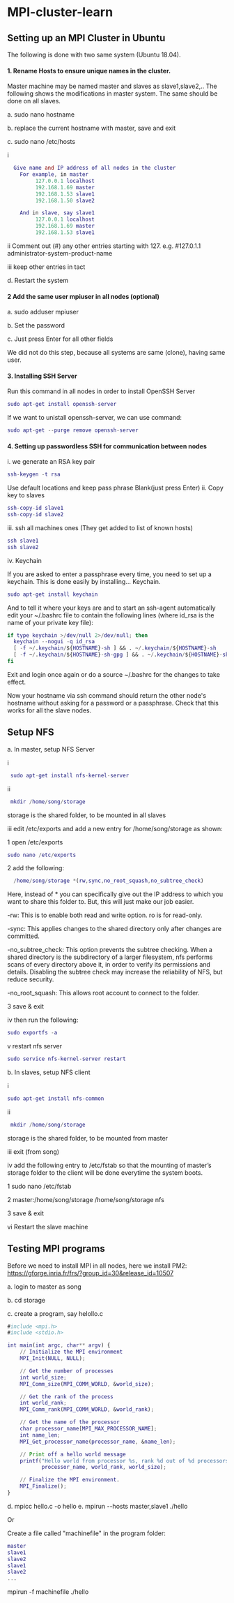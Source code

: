 # MPI-cluster-learn

## Setting up an MPI Cluster in Ubuntu
The following is done with two same system (Ubuntu 18.04).

#### 1. Rename Hosts to ensure unique names in the cluster.
Master machine may be named master and slaves as slave1,slave2,.. The following shows the
modifications in master system. The same should be done on all slaves.

a. sudo nano hostname

b. replace the current hostname with master, save and exit

c. sudo nano /etc/hosts

 i
```g
  Give name and IP address of all nodes in the cluster
    For example, in master
         127.0.0.1 localhost
         192.168.1.69 master
         192.168.1.53 slave1
         192.168.1.50 slave2

    And in slave, say slave1
         127.0.0.1 localhost
         192.168.1.69 master
         192.168.1.53 slave1
```

 ii Comment out (#) any other entries starting with 127.
    e.g. #127.0.1.1 administrator-system-product-name

 iii keep other entries in tact


d. Restart the system


#### 2 Add the same user mpiuser in all nodes (optional)

a. sudo adduser mpiuser

b. Set the password

c. Just press Enter for all other fields

We did not do this step, because all systems are same (clone), having same user.

#### 3. Installing SSH Server
Run this command in all nodes in order to install OpenSSH Server
```g
sudo apt­-get install openssh-server
```
If we want to unistall openssh-server, we can use command:
```g
sudo apt-get --purge remove openssh-server
```

#### 4. Setting up passwordless SSH for communication between nodes
i. we generate an RSA key pair
```g
ssh­-keygen ­-t rsa
```
Use default locations and keep pass phrase Blank(just press Enter)
ii. Copy key to slaves
```g
ssh-copy-id slave1
ssh-copy-id slave2
```
iii. ssh all machines ones (They get added to list of known hosts)
```g
ssh slave1
ssh slave2
```
iv. Keychain

If you are asked to enter a passphrase every time, you need to set up a keychain. This is done easily by installing... Keychain.
```g
sudo apt-get install keychain
```
And to tell it where your keys are and to start an ssh-agent automatically edit your ~/.bashrc file to contain the following lines (where id_rsa is the name of your private key file):
```g
if type keychain >/dev/null 2>/dev/null; then
  keychain --nogui -q id_rsa
  [ -f ~/.keychain/${HOSTNAME}-sh ] && . ~/.keychain/${HOSTNAME}-sh
  [ -f ~/.keychain/${HOSTNAME}-sh-gpg ] && . ~/.keychain/${HOSTNAME}-sh-gpg
fi
```
Exit and login once again or do a source ~/.bashrc for the changes to take effect.

Now your hostname via ssh command should return the other node's hostname without asking for a password or a passphrase. Check that this works for all the slave nodes.


## Setup NFS
a. In master, setup NFS Server

i
```g
 sudo apt-get install nfs-kernel-server
```
ii 
```g
 mkdir /home/song/storage
```
  storage is the shared folder, to be mounted in all slaves

iii edit /etc/exports and add a new entry for /home/song/storage as shown:

1 open /etc/exports
```g
sudo nano /etc/exports
```
2 add the following:
```g
  /home/song/storage *(rw,sync,no_root_squash,no_subtree_check)
```
   Here, instead of * you can specifically give out the IP address to which you want to share this folder to. But, this will just make our job easier.

   -rw: This is to enable both read and write option. ro is for read-only.

   -sync: This applies changes to the shared directory only after changes are committed.

   -no_subtree_check: This option prevents the subtree checking. When a shared directory is the subdirectory of a larger filesystem, nfs performs scans of every directory above it, in order to verify its permissions and details. Disabling the subtree check may increase the reliability of NFS, but reduce security.

   -no_root_squash: This allows root account to connect to the folder.

  3 save & exit

iv then run the following:

```g
sudo exportfs -a
```
v restart nfs server
```g
sudo service nfs-kernel-server restart
```

b. In slaves, setup NFS client

i 
```g
sudo apt-get install nfs-common
```
ii
```g
 mkdir /home/song/storage
```
storage is the shared folder, to be mounted from master

iii exit (from song)

iv add the following entry to /etc/fstab so that the mounting of master’s storage folder to the client will be done everytime the system boots.

1 sudo nano /etc/fstab

2 master:/home/song/storage /home/song/storage nfs

3 save & exit

vi Restart the slave machine


## Testing MPI programs
Before we need to install MPI in all nodes, here we install PM2: https://gforge.inria.fr/frs/?group_id=30&release_id=10507

a. login to master as song

b. cd storage

c. create a program, say helollo.c
```g
#include <mpi.h>
#include <stdio.h>

int main(int argc, char** argv) {
    // Initialize the MPI environment
    MPI_Init(NULL, NULL);

    // Get the number of processes
    int world_size;
    MPI_Comm_size(MPI_COMM_WORLD, &world_size);

    // Get the rank of the process
    int world_rank;
    MPI_Comm_rank(MPI_COMM_WORLD, &world_rank);

    // Get the name of the processor
    char processor_name[MPI_MAX_PROCESSOR_NAME];
    int name_len;
    MPI_Get_processor_name(processor_name, &name_len);

    // Print off a hello world message
    printf("Hello world from processor %s, rank %d out of %d processors\n",
           processor_name, world_rank, world_size);

    // Finalize the MPI environment.
    MPI_Finalize();
}
```
d. mpicc hello.c -o hello
e. mpirun  --hosts master,slave1 ./hello

Or 

Create a file called "machinefile" in the program folder:
```g
master 
slave1 
slave2
slave1
slave2 
... 
```
mpirun -f machinefile ./hello


